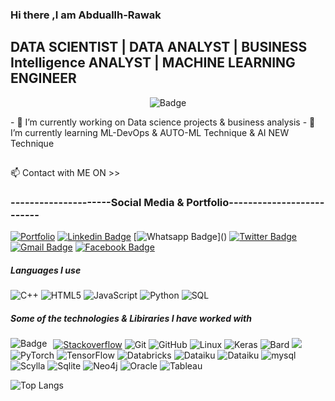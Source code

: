 ### Hi there ,I am Abduallh-Rawak 
## DATA SCIENTIST | DATA ANALYST | BUSINESS Intelligence ANALYST | MACHINE LEARNING ENGINEER
<p align="center">
  <img alt="Badge" src="https://media4.giphy.com/media/v1.Y2lkPTc5MGI3NjExNzB3NjRubmI5Y2Vsd2JneGloYTgzczdicmNtZWRhZWc3NGxqZnpwaSZlcD12MV9pbnRlcm5hbF9naWZfYnlfaWQmY3Q9Zw/QaMhVZVwOvDiw/giphy.gif"/>
</p>
- 🔭 I’m currently working on Data science projects & business analysis
- 🌱 I’m currently learning ML-DevOps & AUTO-ML Technique & AI NEW Technique
  
 ##
📫 Contact with ME ON >>
### ---------------------Social Media & Portfolio--------------------------
[![Portfolio](https://img.shields.io/badge/Medium-12100E?style=for-the-badge&logo=medium&logoColor=white)](https://abduallheid.github.io/rawaq.github.io/)
[![Linkedin Badge](https://img.shields.io/badge/-LinkedIn-blue?style=flat-square&logo=Linkedin&logoColor=white&link=https://www.linkedin.com/in/luiz-carlos-abbott-galvão-neto-21a93b148/)](https://www.linkedin.com/in/abduallheid/)
[![Whatsapp Badge](https://img.shields.io/badge/-Whatsapp-4CA143?style=flat-square&labelColor=4CA143&logo=whatsapp&logoColor=white&link=https://api.whatsapp.com/send?phone=5584999122284&text=Olá!)]()
[![Twitter Badge](https://img.shields.io/badge/-Twitter-1da1f2?style=flat-square&labelColor=1da1f2&logo=twitter&logoColor=white&link=https://www.twitter.com/_weltonfelix/)](https://twitter.com/abduallh_eid)
[![Gmail Badge](https://img.shields.io/badge/-Gmail-c14438?style=flat-square&logo=Gmail&logoColor=white&link=mailto:luiz7401@gmail.com)](mailto:abduallheid87@gmail.com)
[![Facebook Badge](https://img.shields.io/badge/-Facebook-3b5998?style=flat-square&labelColor=3b5998&logo=facebook&logoColor=white&link=https://www.facebook.com/weltonpfelix/)](https://m.facebook.com/abduallh.eid.1)

##### Languages I use

![C++](https://img.shields.io/badge/-C++-000000?style=flat&logo=c%2B%2B)
![HTML5](https://img.shields.io/badge/-HTML5-000000?style=flat&logo=html5)
![JavaScript](https://img.shields.io/badge/-JavaScript-000000?style=flat&logo=javascript)
![Python](https://img.shields.io/badge/-Python-000000?style=flat&logo=python)
![SQL](https://img.shields.io/badge/-SQL-000000?style=flat&logo=postgresql)

##### Some of the technologies & Libiraries I have worked with
[![Stackoverflow](https://github.com/Rishit-dagli/Rishit-dagli/blob/master/badges/stackoverflow.svg)](https://stackoverflow.com/users/11878567/rishit-dagli)
 <img alt="Badge" style="float: left; margin-right: 10px;"  src ="https://img.shields.io/badge/Jupyter_Notebook%20-%23F37626.svg?&style=for-the-badge&logo=jupyter&logoColor=white"/>
![Git](https://img.shields.io/badge/-Git-222222?style=flat&logo=git&logoColor=F05032)
![GitHub](https://img.shields.io/badge/-GitHub-222222?style=flat&logo=github&logoColor=181717)
![Linux](https://img.shields.io/badge/-Linux-222222?style=flat&logo=linux&logoColor=FCC624)
![Keras](https://img.shields.io/badge/Keras-FF0000?style=for-the-badge&logo=keras&logoColor=white)
![Bard](https://img.shields.io/badge/Google%20Bard-886FBF?style=for-the-badge&logo=googlebard&logoColor=fff)
![](https://img.shields.io/badge/Lightning-792DE4?style=for-the-badge&logo=pytorch-lightning&logoColor=white)
![PyTorch](https://img.shields.io/badge/PyTorch-EE4C2C?style=for-the-badge&logo=pytorch&logoColor=white)
![TensorFlow](https://img.shields.io/badge/TensorFlow-FF6F00?style=for-the-badge&logo=tensorflow&logoColor=white)
![Databricks](https://img.shields.io/badge/Databricks-FF3621?style=for-the-badge&logo=Databricks&logoColor=white)
![Dataiku](https://img.shields.io/badge/Dataiku-2AB1AC?style=for-the-badge&logo=dataiku&logoColor=white)
![Dataiku](https://img.shields.io/badge/MongoDB-4EA94B?style=for-the-badge&logo=mongodb&logoColor=white)
![mysql](https://img.shields.io/badge/MySQL-005C84?style=for-the-badge&logo=mysql&logoColor=white)
![Scylla](https://img.shields.io/badge/Scylla%20DB-6CD5E7?style=for-the-badge&logo=scylladb&logoColor=000)
![Sqlite](	https://img.shields.io/badge/Sqlite-003B57?style=for-the-badge&logo=sqlite&logoColor=white)
![Neo4j](	https://img.shields.io/badge/Neo4j-018bff?style=for-the-badge&logo=neo4j&logoColor=white)
![Oracle](	https://img.shields.io/badge/Oracle-F80000?style=for-the-badge&logo=Oracle&logoColor=white)
![Tableau](https://img.shields.io/badge/Tableau-E97627?style=for-the-badge&logo=Tableau&logoColor=white)


![Top Langs](https://github-readme-stats.vercel.app/api/top-langs/?username=laxminagln&layout=compact)

